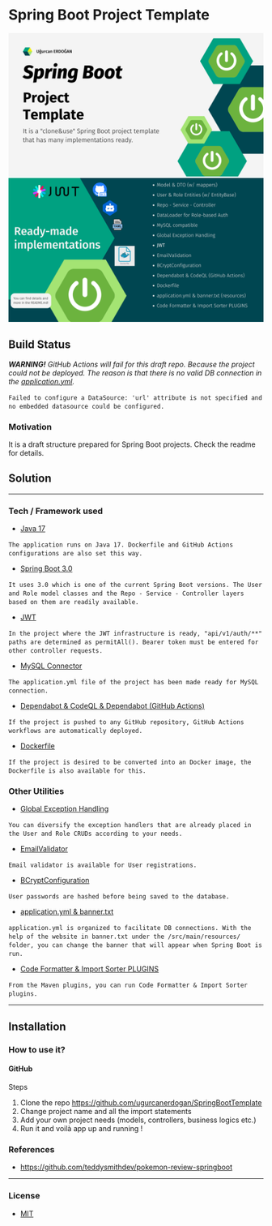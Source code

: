 # Spring Boot Project Template

<img src="https://github.com/ugurcanerdogan/SpringBootTemplate/blob/master/img/1.png" width="512"/>

<img src="https://github.com/ugurcanerdogan/SpringBootTemplate/blob/master/img/2.png" width="512"/>


## Build Status
_**WARNING!**
GitHub Actions will fail for this draft repo. Because the project could not be deployed. The reason is that there is no valid DB connection in the [application.yml](https://github.com/ugurcanerdogan/SpringBootTemplate/blob/master/src/main/resources/application.yaml)._

`Failed to configure a DataSource: 'url' attribute is not specified and no embedded datasource could be configured.
`


### Motivation
It is a draft structure prepared for Spring Boot projects. Check the readme for details.

## Solution

<hr>

### Tech / Framework used

- [Java 17](https://github.com/ugurcanerdogan/SpringBootTemplate/blob/master/pom.xml#L17)

`The application runs on Java 17. Dockerfile and GitHub Actions configurations are also set this way.`
- [Spring Boot 3.0](https://github.com/ugurcanerdogan/SpringBootTemplate/blob/master/pom.xml#L8)

`It uses 3.0 which is one of the current Spring Boot versions. The User and Role model classes and the Repo - Service - Controller layers based on them are readily available.`
- [JWT](https://github.com/ugurcanerdogan/SpringBootTemplate/tree/master/src/main/java/com/uqi/template/security)

`In the project where the JWT infrastructure is ready, "api/v1/auth/**" paths are determined as permitAll(). Bearer token must be entered for other controller requests.`
- [MySQL Connector](https://github.com/ugurcanerdogan/SpringBootTemplate/blob/master/src/main/resources/application.yaml#L5)

`The application.yml file of the project has been made ready for MySQL connection.`
- [Dependabot & CodeQL & Dependabot (GitHub Actions)](https://github.com/ugurcanerdogan/SpringBootTemplate/tree/master/.github)

`If the project is pushed to any GitHub repository, GitHub Actions workflows are automatically deployed.`
- [Dockerfile](https://github.com/ugurcanerdogan/SpringBootTemplate/blob/master/Dockerfile)

`If the project is desired to be converted into an Docker image, the Dockerfile is also available for this.`

### Other Utilities

- [Global Exception Handling](https://github.com/ugurcanerdogan/SpringBootTemplate/tree/master/src/main/java/com/uqi/template/exception)

`You can diversify the exception handlers that are already placed in the User and Role CRUDs according to your needs.`
- [EmailValidator](https://github.com/ugurcanerdogan/SpringBootTemplate/blob/master/src/main/java/com/uqi/template/config/EmailValidator.java)

`Email validator is available for User registrations.`
- [BCryptConfiguration](https://github.com/ugurcanerdogan/SpringBootTemplate/blob/master/src/main/java/com/uqi/template/config/BCryptConfiguration.java)

`User passwords are hashed before being saved to the database.`
- [application.yml & banner.txt](https://github.com/ugurcanerdogan/SpringBootTemplate/tree/master/src/main/resources)

`application.yml is organized to facilitate DB connections. With the help of the website in banner.txt under the /src/main/resources/ folder, you can change the banner that will appear when Spring Boot is run.`
- [Code Formatter & Import Sorter PLUGINS](https://github.com/ugurcanerdogan/SpringBootTemplate/blob/master/pom.xml#L86)

`From the Maven plugins, you can run Code Formatter & Import Sorter plugins.`


<hr>

## Installation

### How to use it?
#### GitHub
Steps

1. Clone the repo https://github.com/ugurcanerdogan/SpringBootTemplate
2. Change project name and all the import statements
3. Add your own project needs (models, controllers, business logics etc.)
3. Run it and voilà app up and running !

### References

- https://github.com/teddysmithdev/pokemon-review-springboot

<hr>

### License

+ [MIT](https://choosealicense.com/licenses/mit/)